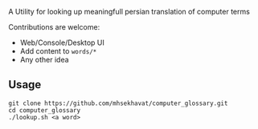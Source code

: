 A Utility for looking up meaningfull persian translation of computer terms

Contributions are welcome:
* Web/Console/Desktop UI
* Add content to `words/*`
* Any other idea

## Usage
```
git clone https://github.com/mhsekhavat/computer_glossary.git
cd computer_glossary
./lookup.sh <a word>
```
